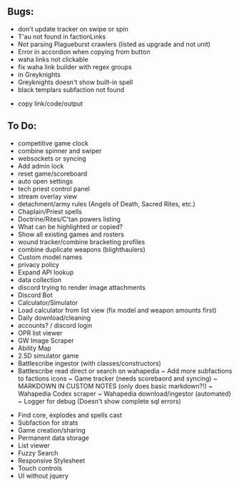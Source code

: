 ## Bugs:
- don't update tracker on swipe or spin
- T'au not found in factionLinks
- Not parsing Plagueburst crawlers (listed as upgrade and not unit)
- Error in accordion when copying from button
- waha links not clickable
- fix waha link builder with regex groups
- <brotherhood></brotherhood> in Greyknights
- Greyknights doesn't show built-in spell
- black templars subfaction not found
* copy link/code/output

## To Do:
- competitive game clock
- combine spinner and swiper
- websockets or syncing
- Add admin lock
- reset game/scoreboard
- auto open settings
- tech priest control panel
- stream overlay view
- detachment/army rules (Angels of Death, Sacred Rites, etc.)
- Chaplain/Priest spells
- Doctrine/Rites/C'tan powers listing
- What can be highlighted or copied?
- Show all existing games and rosters
- wound tracker/combine bracketing profiles
- combine duplicate weapons (blighthaulers)
- Custom model names
- privacy policy
- Expand API lookup
- data collection
- discord trying to render image attachments
- Discord Bot
- Calculator/Simulator
- Load calculator from list view (fix model and weapon amounts first)
- Daily download/cleaning
- accounts? / discord login
- OPR list viewer
- GW Image Scraper
- Ability Map
- 2.5D simulator game
- Battlescribe ingestor (with classes/constructors)
- Battlescribe read direct or search on wahapedia
~ Add more subfactions to factions icons
~ Game tracker (needs scorebaord and syncing)
~ MARKDOWN IN CUSTOM NOTES (only does basic markdown?!)
~ Wahapedia Codex scraper
~ Wahapedia download/ingestor (automated)
~ Logger for debug (Doesn't show complete sql errors)
* Find core, explodes and spells cast
* Subfaction for strats
* Game creation/sharing
* Permanent data storage
* List viewer
* Fuzzy Search
* Responsive Stylesheet
* Touch controls
* UI without jquery
